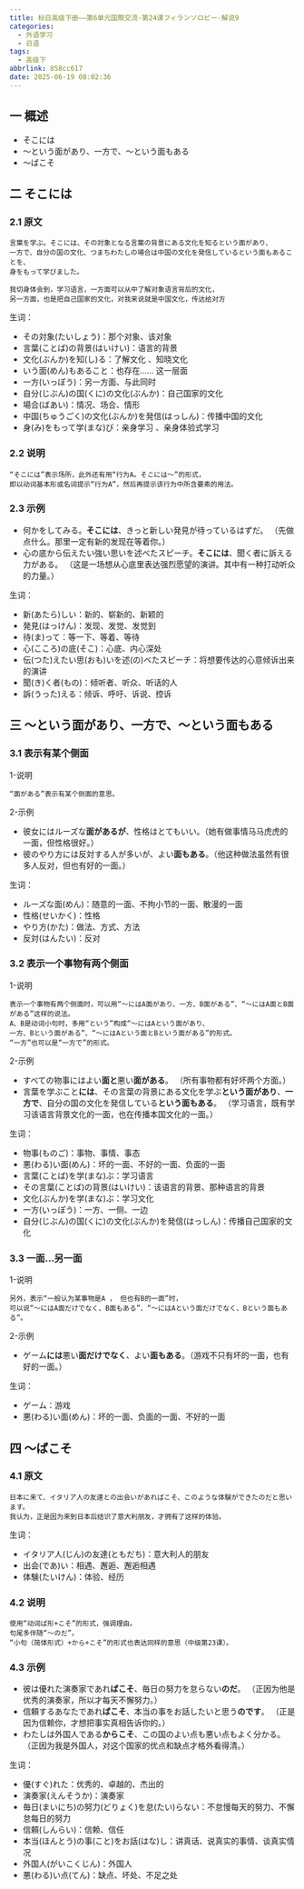 ```yaml
---
title: 标日高级下册——第6单元国際交流-第24课フィランソロピー-解说9
categories:
  - 外语学习
  - 日语
tags:
  - 高级下
abbrlink: 858cc617
date: 2025-06-19 08:02:36
---
```

## 一 概述

* そこには
* ～という面があり、一方で、～という面もある
* ～ばこそ

<!--more-->

## 二 そこには

### 2.1 原文

```
言葉を学ぶ。そこには、その対象となる言葉の背景にある文化を知るという面があり、
一方で、自分の国の文化、つまちわたしの場合は中国の文化を発信しているという面もあることを、
身をもって学びました。

我切身体会到，学习语言，一方面可以从中了解对象语言背后的文化，
另一方面，也是把自己国家的文化，对我来说就是中国文化，传达给对方
```

生词：

* その対象(たいしょう)：那个对象、该对象
* 言葉(ことば)の背景(はいけい)：语言的背景
* 文化(ぶんか)を知(し)る：了解文化 、知晓文化
* いう面(めん)もあること：也存在…… 这一层面
* 一方(いっぽう)：另一方面、与此同时
* 自分(じぶん)の国(くに)の文化(ぶんか)：自己国家的文化
* 場合(ばあい)：情况、场合、情形
* 中国(ちゅうごく)の文化(ぶんか)を発信(はっしん)：传播中国的文化
* 身(み)をもって学(まな)び：亲身学习 、亲身体验式学习

### 2.2 说明

```
“そこには”表示场所，此外还有用“行为A。そこには～”的形式，
即以动词基本形或名词提示“行为A”，然后再提示该行为中所含要素的用法。
```

### 2.3 示例

* 何かをしてみる。**そこには**、きっと新しい発見が待っているはずだ。
  （先做点什么。那里一定有新的发现在等着你。）
* 心の底から伝えたい強い思いを述べたスピーチ。**そこには**、聞く者に訴える力がある。
  （这是一场想从心底里表达强烈愿望的演讲。其中有一种打动听众的力量。）

生词：

* 新(あたら)しい：新的、崭新的、新颖的
* 発見(はっけん)：发现、发觉、发觉到
* 待(ま)って：等一下、等着、等待
* 心(こころ)の底(そこ)：心底、内心深处
* 伝(つた)えたい思(おも)いを述(の)べたスピーチ：将想要传达的心意倾诉出来的演讲
* 聞(き)く者(もの)：倾听者、听众、听话的人
* 訴(うった)える：倾诉、呼吁、诉说、控诉

## 三 ～という面があり、一方で、～という面もある

### 3.1 表示有某个侧面

1-说明

```
“面がある”表示有某个侧面的意思。
```

2-示例

* 彼女にはルーズな**面があるが**、性格はとてもいい。（她有做事情马马虎虎的一面，但性格很好。）
* 彼のやり方には反対する人が多いが、よい**面もある**。（他这种做法虽然有很多人反对，但也有好的一面。）

生词：

* ルーズな面(めん)：随意的一面、不拘小节的一面、散漫的一面
* 性格(せいかく)：性格
* やり方(かた)：做法、方式、方法
* 反対(はんたい)：反对

### 3.2 表示一个事物有两个侧面

1-说明

```
表示一个事物有两个侧面时，可以用“～にはA面があり、一方、B面がある”、“～にはA面とB面がある”这样的说法。
A、B是动词小句时，多用“という”构成“～にはAという面があり、
一方、Bという面がある”、“～にはAという面とBという面がある”的形式。
“一方”也可以是“一方で”的形式。
```

2-示例

* すべての物事にはよい**面と**悪い**面がある**。
  （所有事物都有好坏两个方面。）
* 言葉を学ぶこと**には**、その言葉の背景にある文化を学ぶ**という面があり**、**一方で**、自分の国の文化を発信している**という面もある**。
  （学习语言，既有学习该语言背景文化的一面，也在传播本国文化的一面。）

生词：

* 物事(ものご)：事物、事情、事态
* 悪(わる)い面(めん)：坏的一面、不好的一面、负面的一面
* 言葉(ことば)を学(まな)ぶ：学习语言
* その言葉(ことば)の背景(はいけい)：该语言的背景、那种语言的背景
* 文化(ぶんか)を学(まな)ぶ：学习文化
* 一方(いっぽう)：一方、一侧、一边
* 自分(じぶん)の国(くに)の文化(ぶんか)を発信(はっしん)：传播自己国家的文化

### 3.3 一面...另一面

1-说明

```
另外，表示“一般认为某事物是A ， 但也有B的一面”时，
可以说“～にはA面だけでなく、B面もある”、“～にはAという面だけでなく、Bという面もある”。
```

2-示例

* ゲーム**には**悪い**面だけでなく**、よい**面もある**。（游戏不只有坏的一面，也有好的一面。）

生词：

* ゲーム：游戏
* 悪(わる)い面(めん)：坏的一面、负面的一面、不好的一面

## 四 ～ばこそ

### 4.1 原文

```
日本に来て、イタリア人の友達との出会いがあればこそ、このような体験ができたのだと思います。
我认为，正是因为来到日本后结识了意大利朋友，才拥有了这样的体验。
```

生词：

* イタリア人(じん)の友達(ともだち)：意大利人的朋友
* 出会(であ)い：相遇、邂逅、邂逅相遇
* 体験(たいけん)：体验、经历

### 4.2 说明

```
使用“动词ば形+こそ”的形式，强调理由。
句尾多伴随“～のだ”。
“小句（简体形式）+から+こそ”的形式也表达同样的意思（中级第23课）。
```

### 4.3 示例

* 彼は優れた演奏家であれ**ばこそ**、毎日の努力を怠らない**のだ**。
  （正因为他是优秀的演奏家，所以才每天不懈努力。）
* 信頼するあなたであれ**ばこそ**、本当の事をお話したいと思う**のです**。
  （正是因为信赖你，才想把事实真相告诉你的。）
* わたしは外国人である**からこそ**、この国のよい点も悪い点もよく分かる。
  （正因为我是外国人，对这个国家的优点和缺点才格外看得清。）

生词：

* 優(すぐ)れた：优秀的、卓越的、杰出的
* 演奏家(えんそうか)：演奏家
* 毎日(まいにち)の努力(どりょく)を怠(たい)らない：不怠慢每天的努力、不懈怠每日的努力
* 信頼(しんらい)：信赖、信任
* 本当(ほんとう)の事(こと)をお話(はな)し：讲真话、说真实的事情、谈真实情况
* 外国人(がいこくじん)：外国人
* 悪(わる)い点(てん)：缺点、坏处、不足之处